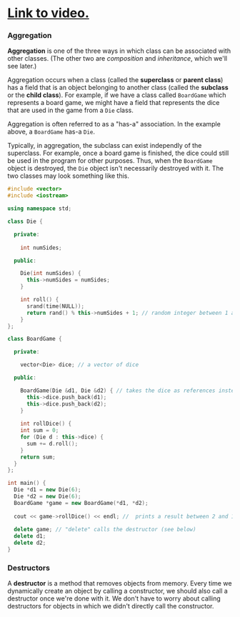 # [Link to video.](https://www.youtube.com/watch?v=Dh6MtPL-SSM&list=PLVD25niNi0Blds9kjuux3nj9N9n5nBpMr)

### Aggregation

**Aggregation** is one of the three ways in which class can be associated with other classes. (The other two are *composition* and *inheritance*, which we'll see later.)

Aggregation occurs when a class (called the **superclass** or **parent class**) has a field that is an object belonging to another class (called the **subclass** or the **child class**). For example, if we have a class called `BoardGame` which represents a board game, we might have a field that represents the dice that are used in the game from a `Die` class.

Aggregation is often referred to as a "has-a" association. In the example above, a `BoardGame` has-a `Die`. 

Typically, in aggregation, the subclass can exist independly of the superclass. For example, once a board game is finished, the dice could still be used in the program for other purposes. Thus, when the `BoardGame` object is destroyed, the `Die` object isn't necessarily destroyed with it. The two classes may look something like this.

```cpp
#include <vector>
#include <iostream>

using namespace std;

class Die {

  private:
  
    int numSides;

  public: 

    Die(int numSides) { 
      this->numSides = numSides;
    }

    int roll() {
      srand(time(NULL));
      return rand() % this->numSides + 1; // random integer between 1 and numSides (highest face)
    }
};

class BoardGame {

  private:

    vector<Die> dice; // a vector of dice

  public: 

    BoardGame(Die &d1, Die &d2) { // takes the dice as references instead of copies so that we're using the original Die objects
      this->dice.push_back(d1);
      this->dice.push_back(d2);
    }
    
    int rollDice() {
    int sum = 0;
    for (Die d : this->dice) {
      sum += d.roll();
    }
    return sum;
  }
};

int main() {
  Die *d1 = new Die(6);
  Die *d2 = new Die(6);
  BoardGame *game = new BoardGame(*d1, *d2);
  
  cout << game->rollDice() << endl; //  prints a result between 2 and 12
  
  delete game; // "delete" calls the destructor (see below)
  delete d1;
  delete d2;
}
```

### Destructors

A **destructor** is a method that removes objects from memory. Every time we dynamically create an object by calling a constructor, we should also call a destructor once we're done with it. We don't have to worry about calling destructors for objects in which we didn't directly call the constructor.

